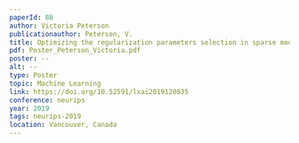 ```yaml
---
paperId: 86
author: Victoria Peterson
publicationauthor: Peterson, V.
title: Optimizing the regularization parameters selection in sparse modeling
pdf: Poster_Peterson_Victoria.pdf
poster: --
alt: --
type: Poster
topic: Machine Learning
link: https://doi.org/10.52591/lxai2019120835
conference: neurips
year: 2019
tags: neurips-2019
location: Vancouver, Canada
---
```

